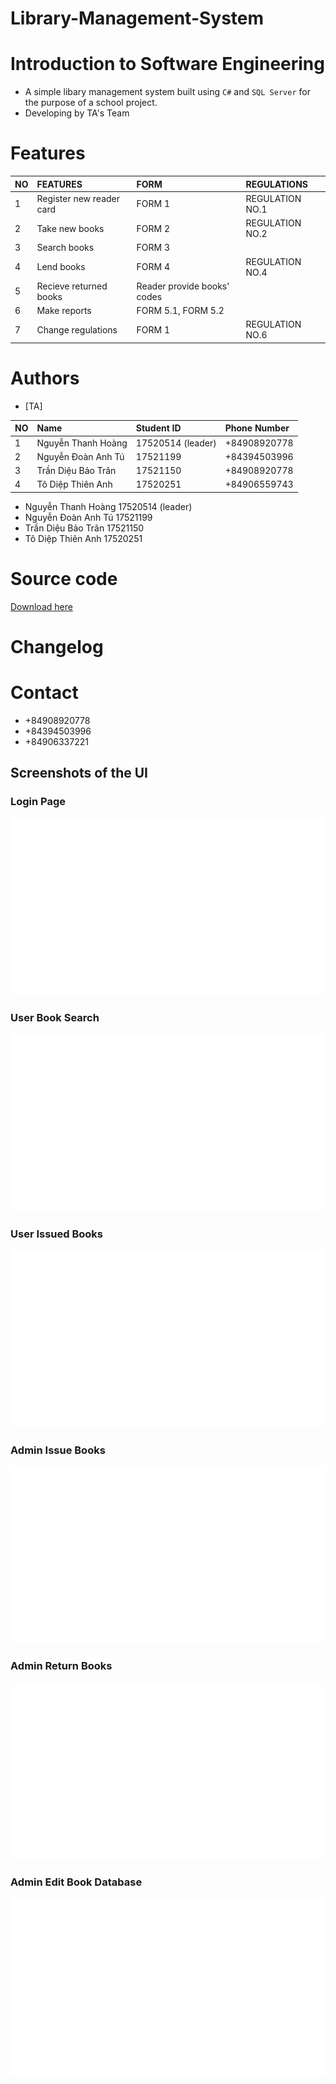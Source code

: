# Library-Management-System
# Introduction to Software Engineering

* A simple libary management system built using `C#` and `SQL Server` for the purpose of a school project. 
* Developing by TA's Team

# Features

| NO  | FEATURES                  | FORM                        | REGULATIONS     |
|:----|:--------------------------|:----------------------------|:----------------|
| 1   | Register new reader card  | FORM 1                      | REGULATION NO.1 |
| 2   | Take new books            | FORM 2                      | REGULATION NO.2 |
| 3   | Search books              | FORM 3                      |                 |
| 4   | Lend books                | FORM 4                      | REGULATION NO.4 |
| 5   | Recieve returned books    | Reader provide books' codes |                 |
| 6   | Make reports              | FORM 5.1, FORM 5.2          |                 | 
| 7   | Change regulations        | FORM 1                      | REGULATION NO.6 |

# Authors

- [TA]

| NO  | Name               | Student ID            | Phone Number |
|:----|:-------------------|:----------------------|:-------------|
| 1   | Nguyễn Thanh Hoàng | 17520514 (leader)     | +84908920778 |
| 2   | Nguyễn Đoàn Anh Tú | 17521199              | +84394503996 |
| 3   | Trần Diệu Bảo Trân | 17521150              | +84908920778 |
| 4   | Tô Diệp Thiên Anh  | 17520251              | +84906559743 |

- Nguyễn Thanh Hoàng	17520514 (leader)
- Nguyễn Đoàn Anh Tú	17521199 
- Trần Diệu Bảo Trân	17521150
- Tô Diệp Thiên Anh 	17520251

# Source code
[Download here](https://pages.github.com/)

# Changelog

# Contact

- +84908920778
- +84394503996
- +84906337221

## Screenshots of the UI

### Login Page
![Login Screenshot](./screens/login.png?raw=true)
### User Book Search
![User Book Search Screenshot](./screens/user_book_search.png?raw=true)
### User Issued Books
![User Issued Books Screenshot](./screens/user_issued_books.png?raw=true)
### Admin Issue Books
![Admin Issue Books](./screens/admin_issue_books.png?raw=true)
### Admin Return Books
![Admin Return Books](./screens/admin_return_books.png?raw=true)
### Admin Edit Book Database
![Admin Edit Book Database](./screens/admin_edit_book_DB.png?raw=true)
